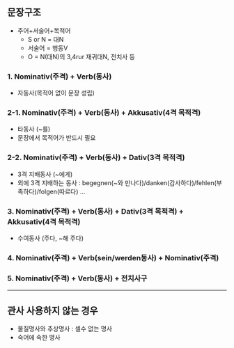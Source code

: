 ## 문장구조
- 주어+서술어+목적어
  - S or N = 대N
  - 서술어 = 행동V
  - O = N(대N)의 3,4rur 재귀대N, 전치사 등

### 1. Nominativ(주격) + Verb(동사)
- 자동사(목적어 없이 문장 성립)

### 2-1. Nominativ(주격) + Verb(동사) + Akkusativ(4격 목적격)
- 타동사 (~를) 
- 문장에서 목적어가 반드시 필요

### 2-2. Nominativ(주격) + Verb(동사) + Dativ(3격 목적격)
- 3격 지배동사 (~에게)
- 외에 3격 지배하는 동사 : begegnen(~와 만나다)/danken(감사하다)/fehlen(부족하다)/folgen(따르다) ...

### 3. Nominativ(주격) + Verb(동사) + Dativ(3격 목적격) + Akkusativ(4격 목적격)
- 수여동사 (주다, ~해 주다)

### 4. Nominativ(주격) + Verb(sein/werden동사) + Nominativ(주격)
### 5. Nominativ(주격) + Verb(동사) + 전치사구
<hr>

## 관사 사용하지 않는 경우
- 물질명사와 추상명사 : 셀수 없는 명사
- 숙어에 속한 명사